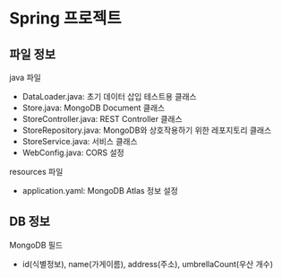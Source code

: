 # Spring 프로젝트

## 파일 정보

java 파일
- DataLoader.java: 초기 데이터 삽입 테스트용 클래스
- Store.java: MongoDB Document 클래스
- StoreController.java: REST Controller 클래스
- StoreRepository.java: MongoDB와 상호작용하기 위한 레포지토리 클래스
- StoreService.java: 서비스 클래스
- WebConfig.java: CORS 설정

resources 파일
- application.yaml: MongoDB Atlas 정보 설정

## DB 정보

MongoDB 필드
- id(식별정보), name(가게이름), address(주소), umbrellaCount(우산 개수)
